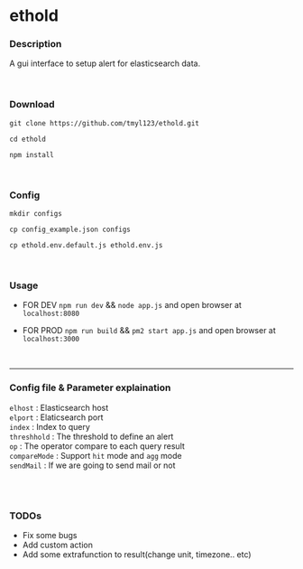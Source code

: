 # ethold

### Description
A gui interface to setup alert for elasticsearch data.


<br>

### Download
`git clone https://github.com/tmyl123/ethold.git`

`cd ethold`

`npm install`

<br>

### Config
`mkdir configs`

`cp config_example.json configs` 

`cp ethold.env.default.js ethold.env.js`

<br>

### Usage

* FOR DEV
`npm run dev`  &&  `node app.js`  and open browser at `localhost:8080`

* FOR PROD
`npm run build` && `pm2 start app.js` and open browser at `localhost:3000`

<br>

---

### Config file & Parameter explaination

`elhost` : Elasticsearch host  
`elport` : Elaticsearch port  
`index` : Index to query  
`threshhold` : The threshold to define an alert  
`op` : The operator compare to each query result  
`compareMode` : Support `hit` mode and `agg` mode  
`sendMail` : If we are going to send mail or not  

<br>


<br>

### TODOs
* Fix some bugs
* Add custom action
* Add some extrafunction to result(change unit, timezone.. etc)
